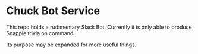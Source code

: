 # Chuck Bot Service

This repo holds a rudimentary Slack Bot.
Currently it is only able to produce Snapple trivia on command.

Its purpose may be expanded for more useful things. 
